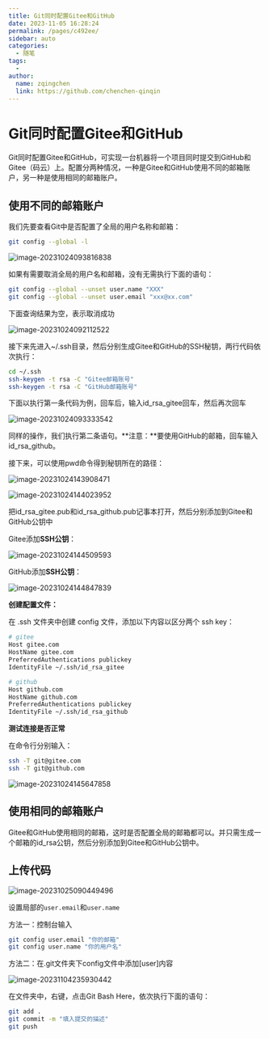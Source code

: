 ```yaml
---
title: Git同时配置Gitee和GitHub
date: 2023-11-05 16:28:24
permalink: /pages/c492ee/
sidebar: auto
categories:
  - 随笔
tags:
  - 
author: 
  name: zqingchen
  link: https://github.com/chenchen-qinqin
---
```

# Git同时配置Gitee和GitHub

Git同时配置Gitee和GitHub，可实现一台机器将一个项目同时提交到GitHub和Gitee（码云）上。配置分两种情况，一种是Gitee和GitHub使用不同的邮箱账户，另一种是使用相同的邮箱账户。

## 使用不同的邮箱账户

我们先要查看Git中是否配置了全局的用户名称和邮箱：

```bash
git config --global -l
```

![image-20231024093816838](https://qny.zqcblog.us.kg/2023/11/image-20231024093816838.png)

如果有需要取消全局的用户名和邮箱，没有无需执行下面的语句：

```bash
git config --global --unset user.name "XXX"
git config --global --unset user.email "xxx@xx.com"
```

下面查询结果为空，表示取消成功

![image-20231024092112522](https://qny.zqcblog.us.kg/2023/11/image-20231024092112522.png)

接下来先进入~/.ssh目录，然后分别生成Gitee和GitHub的SSH秘钥，两行代码依次执行：

```bash
cd ~/.ssh
ssh-keygen -t rsa -C "Gitee邮箱账号"
ssh-keygen -t rsa -C "GitHub邮箱账号"
```

下面以执行第一条代码为例，回车后，输入id_rsa_gitee回车，然后再次回车

![image-20231024093333542](https://qny.zqcblog.us.kg/2023/11/image-20231024093333542.png)

同样的操作，我们执行第二条语句。**注意：**要使用GitHub的邮箱，回车输入id_rsa_github。

接下来，可以使用pwd命令得到秘钥所在的路径：

![image-20231024143908471](https://qny.zqcblog.us.kg/2023/11/image-20231024143908471.png)

![image-20231024144023952](https://qny.zqcblog.us.kg/2023/11/image-20231024144023952.png)

把id_rsa_gitee.pub和id_rsa_github.pub记事本打开，然后分别添加到Gitee和GitHub公钥中

Gitee添加**SSH公钥**：

![image-20231024144509593](https://qny.zqcblog.us.kg/2023/11/image-20231024144509593.png)

GitHub添加**SSH公钥**：

![image-20231024144847839](https://qny.zqcblog.us.kg/2023/11/image-20231024144847839.png)

**创建配置文件：**

在 .ssh 文件夹中创建 config 文件，添加以下内容以区分两个 ssh key：

```bash
# gitee
Host gitee.com
HostName gitee.com
PreferredAuthentications publickey
IdentityFile ~/.ssh/id_rsa_gitee

# github
Host github.com
HostName github.com
PreferredAuthentications publickey
IdentityFile ~/.ssh/id_rsa_github
```

**测试连接是否正常**

在命令行分别输入：

```bash
ssh -T git@gitee.com
ssh -T git@github.com
```

![image-20231024145647858](https://qny.zqcblog.us.kg/2023/11/image-20231024145647858.png)

## 使用相同的邮箱账户

Gitee和GitHub使用相同的邮箱，这时是否配置全局的邮箱都可以。并只需生成一个邮箱的id_rsa公钥，然后分别添加到Gitee和GitHub公钥中。

## 上传代码

![image-20231025090449496](https://qny.zqcblog.us.kg/2023/11/image-20231025090449496.png)

设置局部的`user.email`和`user.name`

方法一：控制台输入

```bash
git config user.email "你的邮箱"
git config user.name "你的用户名"
```

方法二：在.git文件夹下config文件中添加[user]内容

![image-20231104235930442](https://qny.zqcblog.us.kg/2023/11/image-20231104235930442.png)

在文件夹中，右键，点击Git Bash Here，依次执行下面的语句：

```bash
git add .
git commit -m "填入提交的描述"
git push
```
